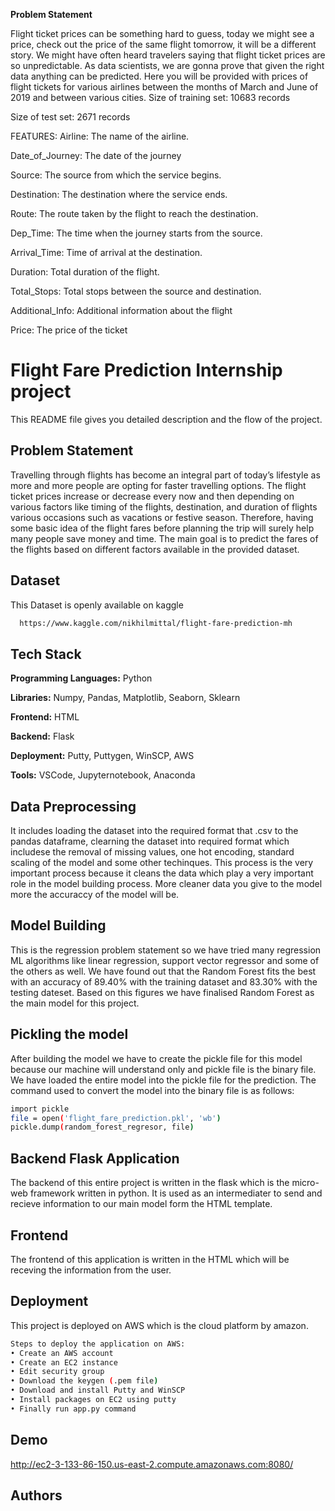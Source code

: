 
**Problem Statement**

Flight ticket prices can be something hard to guess, today we might see a price, check out the price of the same flight tomorrow, it will be a different story. We might have often heard travelers saying that flight ticket prices are so unpredictable. As data scientists, we are gonna prove that given the right data anything can be predicted. Here you will be provided with prices of flight tickets for various airlines between the months of March and June of 2019 and between various cities. Size of training set: 10683 records

Size of test set: 2671 records

FEATURES: Airline: The name of the airline.

Date_of_Journey: The date of the journey

Source: The source from which the service begins.

Destination: The destination where the service ends.

Route: The route taken by the flight to reach the destination.

Dep_Time: The time when the journey starts from the source.

Arrival_Time: Time of arrival at the destination.

Duration: Total duration of the flight.

Total_Stops: Total stops between the source and destination.

Additional_Info: Additional information about the flight

Price: The price of the ticket


# Flight Fare Prediction Internship project

This README file gives you detailed description and the flow of the project.




## Problem Statement
Travelling through flights has become an integral part of today’s lifestyle as more and more people are opting for faster travelling options. The flight ticket prices increase or decrease every now and then depending on various factors like timing of the flights,
destination, and duration of flights various occasions such as vacations or festive season. Therefore, having some basic idea of the flight fares before planning the trip will surely help many people save money and time. The main goal is to predict the fares of the flights based on different factors available in the provided dataset.



## Dataset
This Dataset is openly available on kaggle
```bash
  https://www.kaggle.com/nikhilmittal/flight-fare-prediction-mh
```
## Tech Stack

**Programming Languages:** Python

**Libraries:** Numpy, Pandas, Matplotlib, Seaborn, Sklearn

**Frontend:** HTML

**Backend:** Flask

**Deployment:** Putty, Puttygen, WinSCP, AWS

**Tools:** VSCode, Jupyternotebook, Anaconda


## Data Preprocessing
It includes loading the dataset into the required format that .csv to the pandas dataframe, clearning the dataset into required format which includese the removal of missing values, one hot encoding, standard scaling of the model and some other techinques. This process is the very important process because it cleans the data which play a very important role in the model building process. More cleaner data you give to the model more the accuraccy of the model will be.
## Model Building
This is the regression problem statement so we have tried many regression ML algorithms like linear regression, support vector regressor and some of the others as well. We have found out that the Random Forest fits the best with an accuracy of 89.40% with the training dataset and 83.30% with the testing dateset. Based on this figures we have finalised Random Forest as the main model for this project.
## Pickling the model
After building the model we have to create the pickle file for this model because our machine will understand only and pickle file is the binary file. We have loaded the entire model into the pickle file for the prediction. The command used to convert the model into the binary file is as follows:
```bash
import pickle
file = open('flight_fare_prediction.pkl', 'wb')
pickle.dump(random_forest_regresor, file)
```
## Backend Flask Application
The backend of this entire project is written in the flask which is the micro-web framework written in python. It is used as an intermediater to send and recieve information to our main model form the HTML template.
## Frontend
The frontend of this application is written in the HTML which will be receving the information from the user.
## Deployment

This project is deployed on AWS which is the cloud platform by amazon.


```bash
Steps to deploy the application on AWS:
• Create an AWS account
• Create an EC2 instance
• Edit security group
• Download the keygen (.pem file)
• Download and install Putty and WinSCP
• Install packages on EC2 using putty
• Finally run app.py command

```

## Demo
http://ec2-3-133-86-150.us-east-2.compute.amazonaws.com:8080/

## Authors





